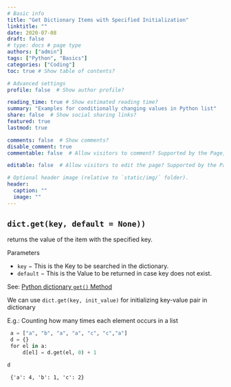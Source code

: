 ```yaml
---
# Basic info
title: "Get Dictionary Items with Specified Initialization"
linktitle: ""
date: 2020-07-08
draft: false
# type: docs # page type
authors: ["admin"]
tags: ["Python", "Basics"]
categories: ["Coding"]
toc: true # Show table of contents?

# Advanced settings
profile: false  # Show author profile?

reading_time: true # Show estimated reading time?
summary: "Examples for conditionally changing values in Python list"
share: false  # Show social sharing links?
featured: true
lastmod: true

comments: false  # Show comments?
disable_comment: true
commentable: false  # Allow visitors to comment? Supported by the Page, Post, and Docs content types.

editable: false  # Allow visitors to edit the page? Supported by the Page, Post, and Docs content types.

# Optional header image (relative to `static/img/` folder).
header:
  caption: ""
  image: ""
---
```


## **`dict.get(key, default = None))`**

returns the value of the item with the specified key.

Parameters

- `key` − This is the Key to be searched in the dictionary.
- `default` − This is the Value to be returned in case key does not exist.

See: [Python dictionary `get()` Method](https://www.tutorialspoint.com/python/dictionary_get.htm)

We can use `dict.get(key, init_value)` for initializing key-value pair in dictionary

E.g.: Counting how many times each element occurs in a list

```python
 a = ["a", "b", "a", "a", "c", "c","a"]
 d = {}
 for el in a:
     d[el] = d.get(el, 0) + 1
```

```python
d
```

```
 {'a': 4, 'b': 1, 'c': 2}
```